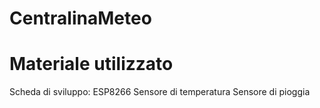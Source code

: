 # CentralinaMeteo

# Materiale utilizzato
Scheda di sviluppo: ESP8266
Sensore di temperatura
Sensore di pioggia
